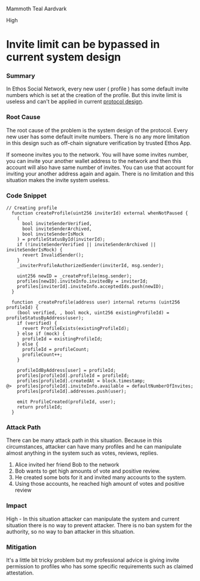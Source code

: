 Mammoth Teal Aardvark

High

# Invite limit can be bypassed in current system design

### Summary

In Ethos Social Network, every new user ( profile ) has some default invite numbers which is set at the creation of the profile. But this invite limit is useless and can't be applied in current [protocol design](https://github.com/sherlock-audit/2024-10-ethos-network/blob/db37b9dc2b792e245eb683d8a956bcb7ef2f1a27/ethos/packages/contracts/contracts/EthosProfile.sol#L158C1-L172C4).

### Root Cause

The root cause of the problem is the system design of the protocol. Every new user has some default invite numbers. There is no any more limitation in this design such as off-chain signature verification by trusted Ethos App. 

If someone invites you to the network. You will have some invites number, you can invite your another wallet address to the network and then this account will also have same number of invites. You can use that account for inviting your another address again and again. There is no limitation and this situation makes the invite system useless.

### Code Snippet

```solidity
// Creating profile
  function createProfile(uint256 inviterId) external whenNotPaused {
    (
      bool inviteSenderVerified,
      bool inviteSenderArchived,
      bool inviteSenderIsMock
    ) = profileStatusById(inviterId);
    if (!inviteSenderVerified || inviteSenderArchived || inviteSenderIsMock) {
      revert InvalidSender();
    }
    _inviterProfileAuthorizedSender(inviterId, msg.sender);

    uint256 newID = _createProfile(msg.sender);
    profiles[newID].inviteInfo.invitedBy = inviterId;
    profiles[inviterId].inviteInfo.acceptedIds.push(newID);
  }

  function _createProfile(address user) internal returns (uint256 profileId) {
    (bool verified, , bool mock, uint256 existingProfileId) = profileStatusByAddress(user);
    if (verified) {
      revert ProfileExists(existingProfileId);
    } else if (mock) { 
      profileId = existingProfileId;
    } else {
      profileId = profileCount;
      profileCount++;
    }

    profileIdByAddress[user] = profileId;
    profiles[profileId].profileId = profileId;
    profiles[profileId].createdAt = block.timestamp;
@>  profiles[profileId].inviteInfo.available = defaultNumberOfInvites;
    profiles[profileId].addresses.push(user);

    emit ProfileCreated(profileId, user);
    return profileId;
  }
```


### Attack Path

There can be many attack path in this situation. Because in this circumstances, attacker can have many profiles and he can manipulate almost anything in the system such as votes, reviews, replies. 

1. Alice invited her friend Bob to the network
2. Bob wants to get high amounts of vote and positive review.
3. He created some bots for it and invited many accounts to the system.
4. Using those accounts, he reached high amount of votes and positive review

### Impact

High - In this situation attacker can manipulate the system and current situation there is no way to prevent attacker. There is no ban system for the authority, so no way to ban attacker in this situation.


### Mitigation

It's a little bit tricky problem but my professional advice is giving invite permission to profiles who has some specific requirements such as claimed attestation.